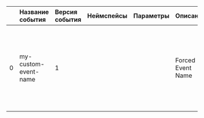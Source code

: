 | | Название события | Версия события | Неймспейсы | Параметры | Описание | Комментарий | Android | iOS | WebSmartTV | Unity |
|---:|:---|:---|:---|:---|:---|:---|:---|:---|:---|:---|
|0|my-custom-event-name|1|||Forced Event Name<br>|Если нужно, чтобы в качестве имени события вместо конкатенированных через точку неймспесов было какое-то кастомное значение, то можно использовать поле "force_event_name"|В разработке https://your-tracker.com|В разработке https://your-tracker.com|В разработке https://your-tracker.com|В разработке https://your-tracker.com|
